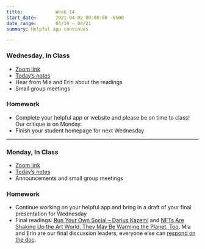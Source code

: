 ```yaml
---
title:            Week 14
start_date:       2021-04-02 00:00:00 -0500
date_range:       04/19 – 04/21
summary: Helpful app continues

---
```



### Wednesday, In Class
- [Zoom link](https://zoom.us/j/7047994536?pwd=RThBZ0oyWHd5M2RZcmFNQUVwUFJHUT09)
- [Today&rsquo;s notes](https://paper.dropbox.com/doc/Penn-Week-14b-Helpful-App-Continues--BJSFZyFfKNe7agGPikxXY1JEAQ-FYHdurZfFyLaz8to4EyLw)
- Hear from Mia and Erin about the readings
- Small group meetings


### Homework
- Complete your helpful app or website and please be on time to class! Our critique is on Monday.
- Finish your student homepage for next Wednesday

---

### Monday, In Class
- [Zoom link](https://zoom.us/j/7047994536?pwd=RThBZ0oyWHd5M2RZcmFNQUVwUFJHUT09)
- [Today&rsquo;s notes](https://paper.dropbox.com/doc/Penn-Week-14a-Helpful-App-Continues--BJFImcP3KOKlkI4RNKeXm7FcAQ-xgzrpK4OIsMHuUXeKngjg)
- Announcements and small group meetings


### Homework
- Continue working on your helpful app and bring in a draft of your final presentation for Wednesday
- Final readings: [Run Your Own Social – Darius Kazemi](https://runyourown.social/) and [NFTs Are Shaking Up the Art World. They May Be Warming the Planet, Too](https://www.nytimes.com/2021/04/13/climate/nft-climate-change.html). Mia and Erin are our final discussion leaders, everyone else can [respond on the doc](https://paper.dropbox.com/doc/Penn-Art-of-Web-S21-Reading-Reflections--BJH13GEc8Ub2LbDPAP_P5lBhAQ-S1JiF65jZGoyxtwx4EUPf).
